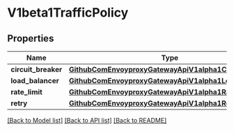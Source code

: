 # V1beta1TrafficPolicy

## Properties
Name | Type | Description | Notes
------------ | ------------- | ------------- | -------------
**circuit_breaker** | [**GithubComEnvoyproxyGatewayApiV1alpha1CircuitBreaker**](GithubComEnvoyproxyGatewayApiV1alpha1CircuitBreaker.md) |  | [optional] 
**load_balancer** | [**GithubComEnvoyproxyGatewayApiV1alpha1LoadBalancer**](GithubComEnvoyproxyGatewayApiV1alpha1LoadBalancer.md) |  | [optional] 
**rate_limit** | [**GithubComEnvoyproxyGatewayApiV1alpha1RateLimitSpec**](GithubComEnvoyproxyGatewayApiV1alpha1RateLimitSpec.md) |  | [optional] 
**retry** | [**GithubComEnvoyproxyGatewayApiV1alpha1Retry**](GithubComEnvoyproxyGatewayApiV1alpha1Retry.md) |  | [optional] 

[[Back to Model list]](../README.md#documentation-for-models) [[Back to API list]](../README.md#documentation-for-api-endpoints) [[Back to README]](../README.md)


